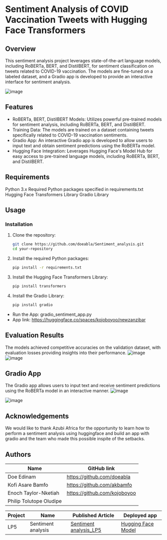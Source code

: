 # Sentiment Analysis of COVID Vaccination Tweets with Hugging Face Transformers
## Overview
This sentiment analysis project leverages state-of-the-art language models, including RoBERTa, BERT, and DistilBERT, for sentiment classification on tweets related to COVID-19 vaccination. The models are fine-tuned on a labeled dataset, and a Gradio app is developed to provide an interactive interface for sentiment analysis. 

![image](https://github.com/doeabla/Sentiment_analysis/assets/137217264/0f3b372c-b486-415b-91ad-f35d38983a0a)

## Features
* RoBERTa, BERT, DistilBERT Models: Utilizes powerful pre-trained models for sentiment analysis, including RoBERTa, BERT, and DistilBERT.
* Training Data: The models are trained on a dataset containing tweets specifically related to COVID-19 vaccination sentiments.
* Gradio App: An interactive Gradio app is developed to allow users to input text and obtain sentiment predictions using the RoBERTa model.
* Hugging Face Integration: Leverages Hugging Face's Model Hub for easy access to pre-trained language models, including RoBERTa, BERT, and DistilBERT.

## Requirements
Python 3.x
Required Python packages specified in requirements.txt
Hugging Face Transformers Library
Gradio Library

## Usage

### Installation

1. Clone the repository:

    ```bash
    git clone https://github.com/doeabla/Sentiment_analysis.git
    cd your-repository
    ```

2. Install the required Python packages:

    ```bash
    pip install -r requirements.txt
    ```

3. Install the Hugging Face Transformers Library:

    ```bash
    pip install transformers
    ```

4. Install the Gradio Library:

    ```bash
    pip install gradio
    ```

* Run the App: gradio_sentiment_app.py
* App link: https://huggingface.co/spaces/kojoboyoo/newzanzibar 

## Evaluation Results
The models achieved competitive accuracies on the validation dataset, with evaluation losses providing insights into their performance.
![image](https://github.com/doeabla/Sentiment_analysis/assets/137217264/bd9dfa3d-21c9-4fa8-a03d-7ee8013192d3)
![image](https://github.com/doeabla/Sentiment_analysis/assets/137217264/99064a38-14c7-4b1d-802c-6744dd8f4c35)

## Gradio App
The Gradio app allows users to input text and receive sentiment predictions using the RoBERTa model in an interactive manner.
![image](https://github.com/doeabla/Sentiment_analysis/assets/137217264/781c43ca-accd-42ee-ac62-fc908d67d1a5)

![image](https://github.com/doeabla/Sentiment_analysis/assets/137217264/9159f3a6-afd1-4df0-94f9-2aab8856357c)

## Acknowledgements
We would like to thank Azubi Africa for the opportunity to learn how to perform a sentiment analysis using huggingface and build an app with gradio and the team who made this possible inspite of the setbacks.

## Authors
| Name | GitHub link |
| ---- | ---- |
| Doe Edinam                   | https://github.com/doeabla         |
| Kofi Asare Bamfo             | https://github.com/akbamfo         |
| Enoch Taylor-Nketiah         | https://github.com/kojoboyoo       |
| Philip Tolutope Oludipe       |        |




| Project |	Name |	Published Article |	Deployed app|
| ---- | -----| ----- | -----|
| LP5	| Sentiment analysis |	[Sentiment analysis_LP5](https://medium.com/@eadoe97/empowering-retail-businesses-the-retail-store-sales-prediction-app-2b0a8fbaba80) |[Hugging Face Model](https://huggingface.co/spaces/kojoboyoo/newzanzibar) |
